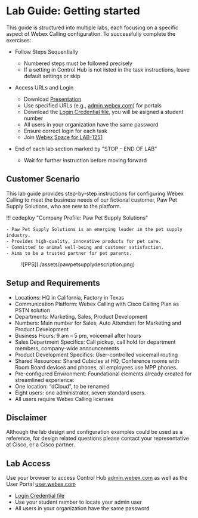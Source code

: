 # Lab Guide: Getting started

This guide is structured into multiple labs, each focusing on a specific aspect of Webex Calling configuration. To successfully complete the exercises:

- Follow Steps Sequentially

    * Numbered steps must be followed precisely
    * If a setting in Control Hub is not listed in the task instructions, leave default settings or skip

- Access URLs and Login

    * Download [Presentation](assets/LAB-1251_WxC_LevelingUpCommunication.pdf)
    * Use specified URLs (e.g., [admin.webex.com](https://admin.webex.com)) for portals
    * Download the [Login Credential file](assets/Wx1_WxC_StudentCredentials.xlsx), you will be asigned a student number
    * All users in your organization have the same password
    * Ensure correct login for each task
    * Join [Webex Space for LAB-1251](https://eurl.io/#oT7O5ivEP)

- End of each lab section marked by "STOP – END OF LAB”

    * Wait for further instruction before moving forward


## Customer Scenario

This lab guide provides step-by-step instructions for configuring Webex Calling to meet the business needs of our fictional customer, Paw Pet Supply Solutions, who are new to the platform.

!!! cedeploy "Company Profile: Paw Pet Supply Solutions"

    - Paw Pet Supply Solutions is an emerging leader in the pet supply industry. 
    - Provides high-quality, innovative products for pet care. 
    - Committed to animal well-being and customer satisfaction. 
    - Aims to be a trusted partner for pet parents.

<figure markdown>
  ![PPS](./assets/pawpetsupplydescription.png)
</figure>


## Setup and Requirements
- Locations: HQ in California, Factory in Texas
- Communication Platform: Webex Calling with Cisco Calling Plan as PSTN solution
- Departments: Marketing, Sales, Product Development
- Numbers: Main number for Sales, Auto Attendant for Marketing and Product Development
- Business Hours: 9 am – 5 pm, voicemail after hours
- Sales Department Specifics: Call pickup, call hold for department members, company-wide announcements
- Product Development Specifics: User-controlled voicemail routing
- Shared Resources: Shared Cubicles at HQ, Conference rooms with Room Board devices and phones, all employees use MPP phones.
- Pre-configured Environment: Foundational elements already created for streamlined experience:
- One location: “dCloud”, to be renamed
- Eight users: one administrator, seven standard users.
- All users require Webex Calling licenses 



## Disclaimer

Although the lab design and configuration examples could be used as a reference, for design related questions please contact your representative at Cisco, or a Cisco partner.

## Lab Access

Use your browser to access Control Hub  [admin.webex.com](https://admin.webex.com) as well as the User Portal [user.webex.com](https://user.webex.com)

- [Login Credential file](assets/Wx1_WxC_StudentCredentials.xlsx)
- Use your student number to locate your admin user
- All users in your organization have the same password


